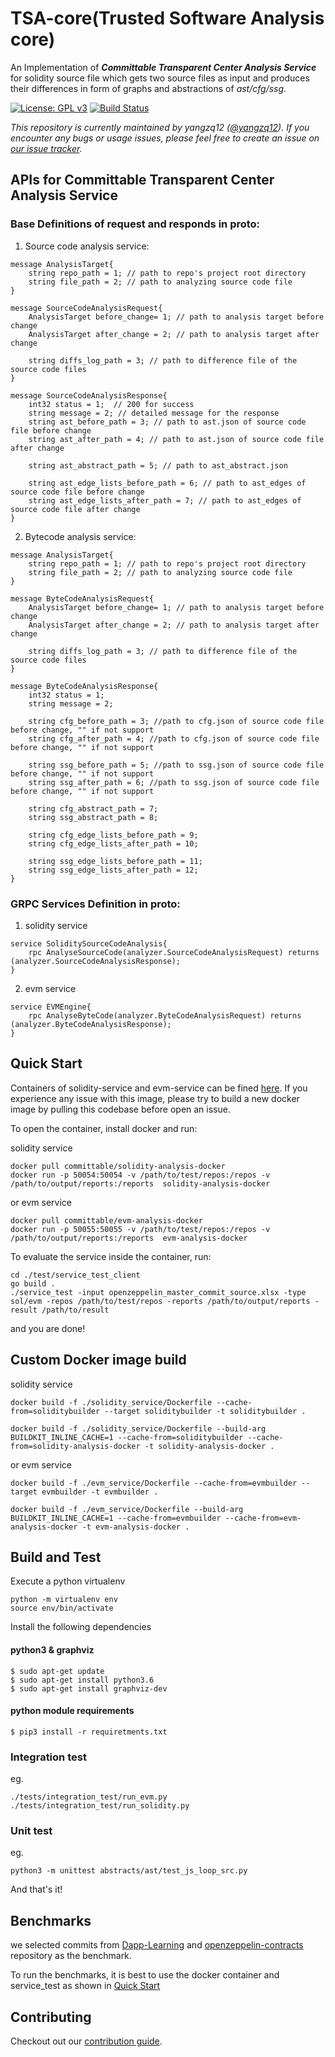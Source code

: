 TSA-core(Trusted Software Analysis core)
======

An Implementation of ***Committable Transparent Center Analysis Service*** for solidity source file which gets two source files as input and produces their differences in form of graphs and abstractions of *ast/cfg/ssg*. 

[![License: GPL v3][license-badge]][license-badge-url]
[![Build Status](https://img.shields.io/github/workflow/status/Committable/TSA-core/Pytest)]()

*This repository is currently maintained by yangzq12 ([@yangzq12](https://github.com/yangzq12)). If you encounter any bugs or usage issues, please feel free to create an issue on [our issue tracker](https://github.com/Committable/TSA-core/issues).*

##  APIs for Committable Transparent Center Analysis Service

### Base Definitions of request and responds in proto:
1. Source code analysis service:
```
message AnalysisTarget{
    string repo_path = 1; // path to repo's project root directory
    string file_path = 2; // path to analyzing source code file
}

message SourceCodeAnalysisRequest{
    AnalysisTarget before_change= 1; // path to analysis target before change
    AnalysisTarget after_change = 2; // path to analysis target after change
    
    string diffs_log_path = 3; // path to difference file of the source code files
}

message SourceCodeAnalysisResponse{
    int32 status = 1;  // 200 for success
    string message = 2; // detailed message for the response
    string ast_before_path = 3; // path to ast.json of source code file before change
    string ast_after_path = 4; // path to ast.json of source code file after change

    string ast_abstract_path = 5; // path to ast_abstract.json

    string ast_edge_lists_before_path = 6; // path to ast_edges of source code file before change
    string ast_edge_lists_after_path = 7; // path to ast_edges of source code file after change
}
```
2. Bytecode analysis service:
```
message AnalysisTarget{
    string repo_path = 1; // path to repo's project root directory
    string file_path = 2; // path to analyzing source code file
}

message ByteCodeAnalysisRequest{
    AnalysisTarget before_change= 1; // path to analysis target before change
    AnalysisTarget after_change = 2; // path to analysis target after change
    
    string diffs_log_path = 3; // path to difference file of the source code files
}

message ByteCodeAnalysisResponse{
    int32 status = 1;
    string message = 2;

    string cfg_before_path = 3; //path to cfg.json of source code file before change, "" if not support
    string cfg_after_path = 4; //path to cfg.json of source code file before change, "" if not support

    string ssg_before_path = 5; //path to ssg.json of source code file before change, "" if not support
    string ssg_after_path = 6; //path to ssg.json of source code file before change, "" if not support

    string cfg_abstract_path = 7; 
    string ssg_abstract_path = 8;

    string cfg_edge_lists_before_path = 9;
    string cfg_edge_lists_after_path = 10;

    string ssg_edge_lists_before_path = 11;
    string ssg_edge_lists_after_path = 12;
}
```
### GRPC Services Definition in proto:

1. solidity service
```
service SoliditySourceCodeAnalysis{
    rpc AnalyseSourceCode(analyzer.SourceCodeAnalysisRequest) returns (analyzer.SourceCodeAnalysisResponse);
}
```
2. evm service
```
service EVMEngine{
    rpc AnalyseByteCode(analyzer.ByteCodeAnalysisRequest) returns (analyzer.ByteCodeAnalysisResponse);
}
```

<p id="1"></p>

## Quick Start

Containers of solidity-service and evm-service can be fined [here](https://hub.docker.com/u/dockeryangzq12). If you experience any issue with this image, please try to build a new docker image by pulling this codebase before open an issue.

To open the container, install docker and run:

solidity service
```
docker pull committable/solidity-analysis-docker
docker run -p 50054:50054 -v /path/to/test/repos:/repos -v /path/to/output/reports:/reports  solidity-analysis-docker
```
or evm service
```
docker pull committable/evm-analysis-docker
docker run -p 50055:50055 -v /path/to/test/repos:/repos -v /path/to/output/reports:/reports  evm-analysis-docker
```

To evaluate the service inside the container, run:

```
cd ./test/service_test_client
go build .
./service_test -input openzeppelin_master_commit_source.xlsx -type sol/evm -repos /path/to/test/repos -reports /path/to/output/reports -result /path/to/result

```

and you are done!

## Custom Docker image build

solidity service
```
docker build -f ./solidity_service/Dockerfile --cache-from=soliditybuilder --target soliditybuilder -t soliditybuilder .

docker build -f ./solidity_service/Dockerfile --build-arg BUILDKIT_INLINE_CACHE=1 --cache-from=soliditybuilder --cache-from=solidity-analysis-docker -t solidity-analysis-docker .
```

or evm service
```
docker build -f ./evm_service/Dockerfile --cache-from=evmbuilder --target evmbuilder -t evmbuilder .

docker build -f ./evm_service/Dockerfile --build-arg BUILDKIT_INLINE_CACHE=1 --cache-from=evmbuilder --cache-from=evm-analysis-docker -t evm-analysis-docker .
```

## Build and Test

Execute a python virtualenv

```
python -m virtualenv env
source env/bin/activate
```

Install the following dependencies

#### python3 & graphviz
```
$ sudo apt-get update
$ sudo apt-get install python3.6
$ sudo apt-get install graphviz-dev
```
#### python module requirements
```
$ pip3 install -r requiretments.txt
```

### Integration test
eg.
```
./tests/integration_test/run_evm.py
./tests/integration_test/run_solidity.py
```

### Unit test
eg.
```
python3 -m unittest abstracts/ast/test_js_loop_src.py 
```
And that's it!


## Benchmarks
we selected commits from [Dapp-Learning](https://github.com/Dapp-Learning-DAO/Dapp-Learning) and [openzeppelin-contracts](https://github.com/OpenZeppelin/openzeppelin-contracts) repository as the benchmark.

To run the benchmarks, it is best to use the docker container and service_test as shown in [Quick Start](#1)


## Contributing

Checkout out our [contribution guide](https://github.com/Committable/TSA-core/blob/master/CONTRIBUTING.md).


[license-badge]: https://img.shields.io/github/license/Committable/TSA-core
[license-badge-url]: ./LICENSE

